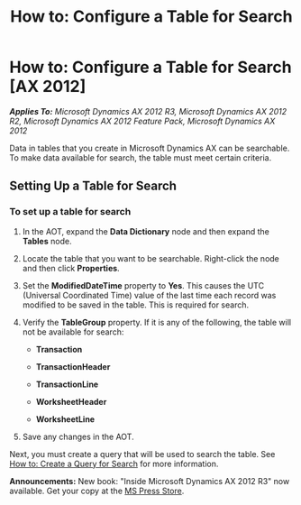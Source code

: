 ﻿---
title: 'How to: Configure a Table for Search'
TOCTitle: 'How to: Configure a Table for Search'
ms:assetid: a45af31c-6ab3-4c4d-bb0c-fb61eb94211c
ms:mtpsurl: https://msdn.microsoft.com/en-us/library/Bb190090(v=AX.60)
ms:contentKeyID: 35245585
ms.date: 05/18/2015
mtps_version: v=AX.60
---

# How to: Configure a Table for Search [AX 2012]


_**Applies To:** Microsoft Dynamics AX 2012 R3, Microsoft Dynamics AX 2012 R2, Microsoft Dynamics AX 2012 Feature Pack, Microsoft Dynamics AX 2012_

Data in tables that you create in Microsoft Dynamics AX can be searchable. To make data available for search, the table must meet certain criteria.

## Setting Up a Table for Search

### To set up a table for search

1.  In the AOT, expand the **Data Dictionary** node and then expand the **Tables** node.

2.  Locate the table that you want to be searchable. Right-click the node and then click **Properties**.

3.  Set the **ModifiedDateTime** property to **Yes**. This causes the UTC (Universal Coordinated Time) value of the last time each record was modified to be saved in the table. This is required for search.

4.  Verify the **TableGroup** property. If it is any of the following, the table will not be available for search:
    
      - **Transaction**
    
      - **TransactionHeader**
    
      - **TransactionLine**
    
      - **WorksheetHeader**
    
      - **WorksheetLine**

5.  Save any changes in the AOT.

Next, you must create a query that will be used to search the table. See [How to: Create a Query for Search](how-to-create-a-query-for-search.md) for more information.

  
**Announcements:** New book: "Inside Microsoft Dynamics AX 2012 R3" now available. Get your copy at the [MS Press Store](https://www.microsoftpressstore.com/store/inside-microsoft-dynamics-ax-2012-r3-9780735685109).

